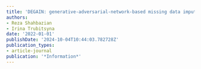 ```yaml
---
title: 'DEGAIN: generative-adversarial-network-based missing data imputation'
authors:
- Reza Shahbazian
- Irina Trubitsyna
date: '2022-01-01'
publishDate: '2024-10-04T10:44:03.782728Z'
publication_types:
- article-journal
publication: '*Information*'
---
```

